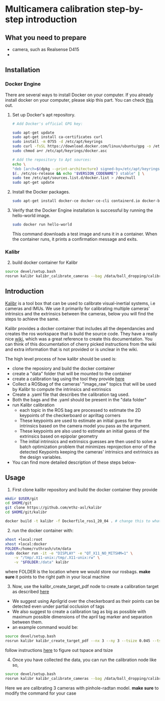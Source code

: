 <!-- # Documentation and steps on how to use Kalibr for multicamera calibration -->
# Multicamera calibration step-by-step introduction

## What you need to prepare
- camera, such as Realsense D415
- 


## Installation
### Docker Engine
There are several ways to install Docker on your computer. If you already install docker on your computer, please skip this part.
You can check [this](https://docs.docker.com/engine/install/ubuntu/) out.

1. Set up Docker's apt repository.
    ```bash
    # Add Docker's official GPG key:
    
    sudo apt-get update
    sudo apt-get install ca-certificates curl
    sudo install -m 0755 -d /etc/apt/keyrings
    sudo curl -fsSL https://download.docker.com/linux/ubuntu/gpg -o /etc/apt/keyrings/docker.asc
    sudo chmod a+r /etc/apt/keyrings/docker.asc

    # Add the repository to Apt sources:
    echo \
    "deb [arch=$(dpkg --print-architecture) signed-by=/etc/apt/keyrings/docker.asc] https://download.docker.com/linux/ubuntu \
    $(. /etc/os-release && echo "$VERSION_CODENAME") stable" | \
    sudo tee /etc/apt/sources.list.d/docker.list > /dev/null
    sudo apt-get update
    ```
2. Install the Docker packages.
    ```bash
    sudo apt-get install docker-ce docker-ce-cli containerd.io docker-buildx-plugin docker-compose-plugin
    ```

3. Verify that the Docker Engine installation is successful by running the hello-world image.
    ```bash
    sudo docker run hello-world
    ```
    This command downloads a test image and runs it in a container. When the container runs, it prints a confirmation message and exits.

### Kalibr


2. build docker container for Kalibr


```bash
source devel/setup.bash
rosrun kalibr kalibr_calibrate_cameras --bag /data/ball_dropping/calibration.bag --target /data/3x5.yaml --models pinhole-radtan pinhole-radtan pinhole-radtan  --topics /cam_1/color/image_raw /cam_2/color/image_raw /cam_3/color/image_raw
```

## Introduction

[Kalibr](https://github.com/ethz-asl/kalibr) is a tool box that can be used to calibrate visual-inertial systems, i.e cameras and IMUs. We use it primarily for calibrating multiple cameras' intrinsics and the extrinsics between the cameras, below you will find the steps to achieve the same. 

Kalibr provides a docker container that includes all the dependancies and creates the ros workspace that is build the source code. They have a really nice [wiki](https://github.com/ethz-asl/kalibr/wiki), which was a great reference to create this documentation. You can think of this documentation of cherry picked instructions from the wiki and extra information that is not provided or is unclear in the wiki. 

The high level process of how kalibr should be used is:
- clone the reposiory and build the docker container 
- create a "data" folder that will be mounted to the container 
- create a calibration tag using the tool they provide [here](https://github.com/ethz-asl/kalibr/wiki/calibration-targets)
- Collect a ROSbag of the cameras' "image_raw" topics that will be used by Kalibr to compute the intrinsics and extrinsics 
- Create a .yaml file that describes the calibration tag used. 
- Both the bags and the .yaml should be present in the "data folder"
- run Kalibr calibration 
    - each topic in the ROS bag are processed to estimate the 2D keypoints of the checkerboard or apriltag corners 
    - These keypoints are used to estimate an initial guess for the intrinsics based on the camera model you pass as the argument. 
    - These keypoints are also used to estimate an initial guess of the extrinsics based on epipolar geometry 
    - The initial intrinsics and extrinsics guesses are then used to solve a batch optimization problem that minimizes reprojection error of the detected Keypoints keeping the cameras' intrinsics and extrinsics as the design variables.
- You can find more detailed description of these steps below- 

## Usage 

1. First clone kalibr repository and build the docker container they provide 

```bash
mkdir $USER/git 
cd $HOME/git 
git clone https://github.com/ethz-asl/kalibr
cd $HOME/git/kalibr

docker build -t kalibr -f Dockerfile_ros1_20_04 . # change this to whatever ubuntu version you want
```
2. run the docker container with:

```bash
xhost +local:root
xhost +local:docker
FOLDER=/home/ruthrash/utm/data
sudo docker run -it -e "DISPLAY" -e "QT_X11_NO_MITSHM=1" \
    -v "/tmp/.X11-unix:/tmp/.X11-unix:rw" \
    -v "$FOLDER:/data" kalibr
```
where FOLDER is the location where we would store our rosbags. **make sure** it points to the right path in your local machine

3. Now, use the kalibr_create_target_pdf node to create a calibration target as described [here](https://github.com/ethz-asl/kalibr/wiki/calibration-targets)

- We suggest using Aprilgrid over the checkerboard as their points can be detected even under partial occlusion of tags 
- We also suggest to create a calibration tag as big as possible with maximum possible dimensions of the april tag marker and separation between them. 
- an example command would be: 
```bash
source devel/setup.bash
rosrun kalibr kalibr_create_target_pdf --nx 3 --ny 3 --tsize 0.045 --tspace 0.2 --type apriltag
```
follow instructions [here](https://github.com/ethz-asl/kalibr/wiki/calibration-targets) to figure out tspace and tsize

4. Once you have collected the data, you can run the calibration node like so, 
```bash
source devel/setup.bash
rosrun kalibr kalibr_calibrate_cameras --bag /data/ball_dropping/calibration.bag --target /data/3x5.yaml --models pinhole-radtan pinhole-radtan pinhole-radtan  --topics /cam_1/color/image_raw /cam_2/color/image_raw /cam_3/color/image_raw
```
Here we are calibrating 3 cameras with pinhole-radtan model. **make sure** to modify the command for your case
